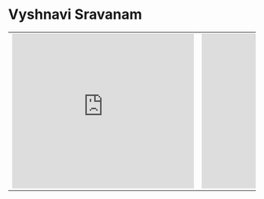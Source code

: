 # Vyshnavi Sravanam
<table width="1110">
  <tr>
    <td allign="right" valign="top">
<iframe width="370" height="315" src="https://www.youtube.com/embed/03iK51_PG0w" frameborder="0" allow="autoplay; encrypted-media" allowfullscreen></iframe>
      </td>
    <td align="right" valign="top">
<iframe width="370" height="315" src="https://www.youtube.com/embed/YWvV7vRYJuc" title="YouTube video player" frameborder="0" allow="accelerometer; autoplay; clipboard-write; encrypted-media; gyroscope; picture-in-picture" allowfullscreen></iframe>
      </td>
    <td align="right" valign="top">
<iframe width="370" height="315" src="https://www.youtube.com/embed/jq5_H3vLePQ" title="YouTube video player" frameborder="0" allow="accelerometer; autoplay; clipboard-write; encrypted-media; gyroscope; picture-in-picture" allowfullscreen></iframe>
      </td>
    </tr>
  </table>
